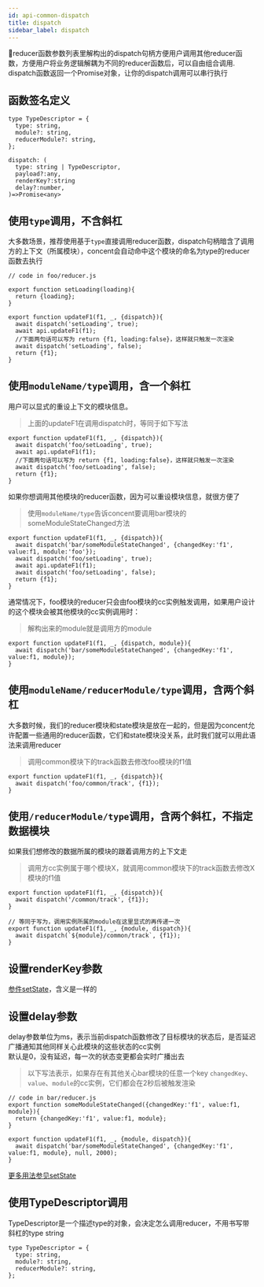 ```yaml
---
id: api-common-dispatch
title: dispatch
sidebar_label: dispatch
---
```


reducer函数参数列表里解构出的dispatch句柄方便用户调用其他reducer函数，方便用户将业务逻辑解耦为不同的reducer函数后，可以自由组合调用.
dispatch函数返回一个Promise对象，让你的dispatch调用可以串行执行

## 函数签名定义

```
type TypeDescriptor = {
  type: string,
  module?: string,
  reducerModule?: string,
};

dispatch: (
  type: string | TypeDescriptor,
  payload?:any, 
  renderKey?:string
  delay?:number, 
)=>Promise<any>
```

## 使用`type`调用，不含斜杠
大多数场景，推荐使用基于`type`直接调用reducer函数，dispatch句柄暗含了调用方的上下文（所属模块），concent会自动命中这个模块的命名为type的reducer函数去执行
```
// code in foo/reducer.js

export function setLoading(loading){
  return {loading};
}

export function updateF1(f1, _, {dispatch}){
  await dispatch('setLoading', true);
  await api.updateF1(f1);
  //下面两句话可以写为 return {f1, loading:false}，这样就只触发一次渲染
  await dispatch('setLoading', false);
  return {f1};
}
```

## 使用`moduleName/type`调用，含一个斜杠
用户可以显式的重设上下文的模块信息。
> 上面的updateF1在调用dispatch时，等同于如下写法
```
export function updateF1(f1, _, {dispatch}){
  await dispatch('foo/setLoading', true);
  await api.updateF1(f1);
  //下面两句话可以写为 return {f1, loading:false}，这样就只触发一次渲染
  await dispatch('foo/setLoading', false);
  return {f1};
}

```
如果你想调用其他模块的reducer函数，因为可以重设模块信息，就很方便了
> 使用`moduleName/type`告诉concent要调用bar模块的someModuleStateChanged方法
```
export function updateF1(f1, _, {dispatch}){
  await dispatch('bar/someModuleStateChanged', {changedKey:'f1', value:f1, module:'foo'});
  await dispatch('foo/setLoading', true);
  await api.updateF1(f1);
  await dispatch('foo/setLoading', false);
  return {f1};
}

```
通常情况下，foo模块的reducer只会由foo模块的cc实例触发调用，如果用户设计的这个模块会被其他模块的cc实例调用时：
> 解构出来的module就是调用方的module
```
export function updateF1(f1, _, {dispatch, module}){
  await dispatch('bar/someModuleStateChanged', {changedKey:'f1', value:f1, module});
}
```

## 使用`moduleName/reducerModule/type`调用，含两个斜杠
大多数时候，我们的reducer模块和state模块是放在一起的，但是因为concent允许配置一些通用的reducer函数，它们和state模块没关系，此时我们就可以用此语法来调用reducer
> 调用common模块下的track函数去修改foo模块的f1值
```
export function updateF1(f1, _, {dispatch}){
  await dispatch('foo/common/track', {f1});
}
```

## 使用`/reducerModule/type`调用，含两个斜杠，不指定数据模块
如果我们想修改的数据所属的模块的跟着调用方的上下文走
> 调用方cc实例属于哪个模块X，就调用common模块下的track函数去修改X模块的f1值
```
export function updateF1(f1, _, {dispatch}){
  await dispatch('/common/track', {f1});
}

// 等同于写为，调用实例所属的module在这里显式的再传递一次
export function updateF1(f1, _, {module, dispatch}){
  await dispatch(`${module}/common/track`, {f1});
}
```

## 设置renderKey参数
[参件setState](api-ctx-set-state)，含义是一样的

## 设置delay参数
delay参数单位为ms，表示当前dispatch函数修改了目标模块的状态后，是否延迟广播通知其他同样关心此模块的这些状态的cc实例<br />
默认是0，没有延迟，每一次的状态变更都会实时广播出去
> 以下写法表示，如果存在有其他关心bar模块的任意一个key `changedKey`、`value`、`module`的cc实例，它们都会在2秒后被触发渲染
```
// code in bar/reducer.js
export function someModuleStateChanged({changedKey:'f1', value:f1, module}){
  return {changedKey:'f1', value:f1, module};
}

export function updateF1(f1, _, {module, dispatch}){
  await dispatch('bar/someModuleStateChanged', {changedKey:'f1', value:f1, module}, null, 2000);
}
```
[更多用法参见setState](api-ctx-set-state)

## 使用TypeDescriptor调用
TypeDescriptor是一个描述type的对象，会决定怎么调用reducer，不用书写带斜杠的type string<br/>
```
type TypeDescriptor = {
  type: string,
  module?: string,
  reducerModule?: string,
};
```